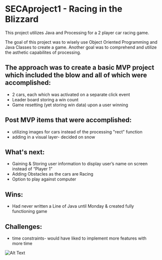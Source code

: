 # SECAproject1 - Racing in the Blizzard

This project utilizes Java and Processing for a 2 player car racing game.

The goal of this project was to wisely use Object Oriented Programming and Java Classes to create a game.  Another goal was to comprehend and utilize the asthetic capabilites of processing.

## The approach was to create a basic MVP project which included the blow and all of which were accomplished:
* 2 cars, each which was activated on a separate click event
* Leader board storing a win count
* Game resetting (yet storing win data) upon a user winning

## Post MVP items that were accomplished:
* utilizing images for cars instead of the processing "rect" function
* adding in a visual layer- decided on snow


## What's next:
* Gaining & Storing user information to display user’s name on screen instead of “Player 1”
* Adding Obstacles as the cars are Racing
* Option to play against computer



## Wins:
* Had never written a Line of Java until Monday & created fully functioning game


## Challenges:
* time constraints- would have liked to implement more features with more time


![Alt Text](https://media.giphy.com/media/fHujAsHXsHof1EcjvN/giphy.gif)